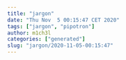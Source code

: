 ```yaml
---
title: "jargon"
date: "Thu Nov  5 00:15:47 CET 2020"
tags: ["jargon", "pipotron"]
author: m1ch3l
categories: ["generated"]
slug: "jargon/2020-11-05-00:15:47"
---
```



